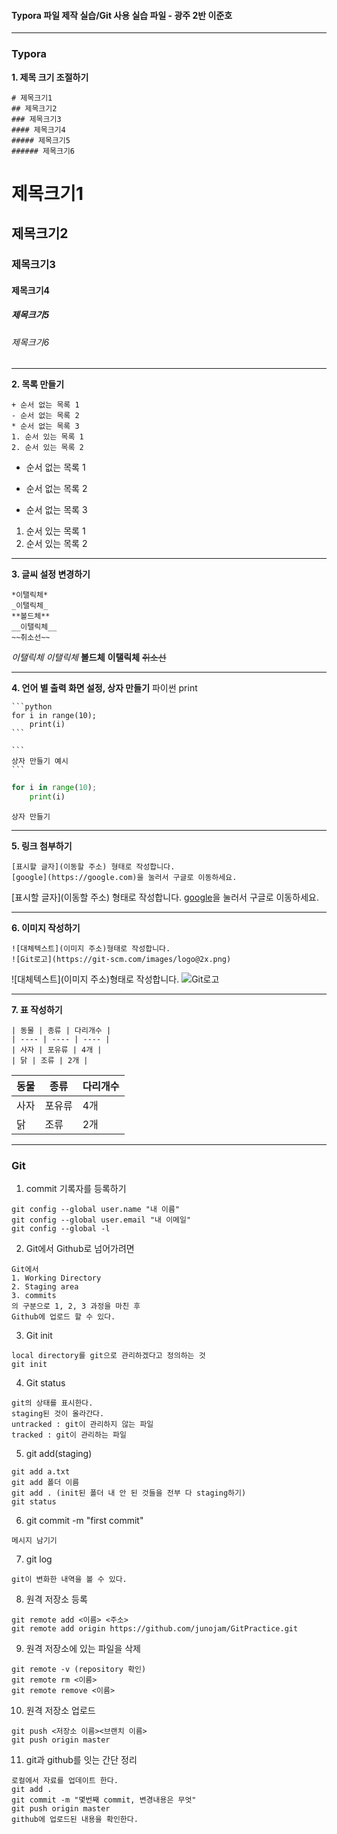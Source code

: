 #### Typora 파일 제작 실습/Git 사용 실습 파일 - 광주 2반 이준호
---------------------------------------------

### Typora

**1. 제목 크기 조절하기**

```
# 제목크기1
## 제목크기2
### 제목크기3
#### 제목크기4
##### 제목크기5
###### 제목크기6
```
# 제목크기1
## 제목크기2
### 제목크기3
#### 제목크기4
##### 제목크기5
###### 제목크기6
-------------------------------------------
**2. 목록 만들기**
```
+ 순서 없는 목록 1
- 순서 없는 목록 2
* 순서 없는 목록 3
1. 순서 있는 목록 1
2. 순서 있는 목록 2
```
+ 순서 없는 목록 1
-  순서 없는 목록 2
* 순서 없는 목록 3
1. 순서 있는 목록 1
2. 순서 있는 목록 2

---------------------------------
**3. 글씨 설정 변경하기**
```
*이탤릭체*
_이탤릭체_
**볼드체**
__이탤릭체__
~~취소선~~
```
*이탤릭체*
_이탤릭체_
**볼드체**
__이탤릭체__
~~취소선~~

---------------------------
**4. 언어 별 출력 화면 설정, 상자 만들기**
파이썬 print
````
```python
for i in range(10);
	print(i)
```
````

````
```
상자 만들기 예시
```
````

```python
for i in range(10);
	print(i)
```

```
상자 만들기
```

------------------------
**5. 링크 첨부하기**
```
[표시할 글자](이동할 주소) 형태로 작성합니다.
[google](https://google.com)을 눌러서 구글로 이동하세요.
```

[표시할 글자](이동할 주소) 형태로 작성합니다.
[google](https://google.com)을 눌러서 구글로 이동하세요.

--------------------------------
**6. 이미지 작성하기**
```
![대체텍스트](이미지 주소)형태로 작성합니다.
![Git로고](https://git-scm.com/images/logo@2x.png)
```
![대체텍스트](이미지 주소)형태로 작성합니다.
![Git로고](https://git-scm.com/images/logo@2x.png)

-----------------------
**7. 표 작성하기**
```
| 동물 | 종류 | 다리개수 |
| ---- | ---- | ---- |
| 사자 | 포유류 | 4개 |
| 닭 | 조류 | 2개 |
```
| 동물 | 종류   | 다리개수 |
| ---- | ------ | -------- |
| 사자 | 포유류 | 4개      |
| 닭   | 조류   | 2개      |

------------------------------------

### Git

1. commit 기록자를 등록하기
```
git config --global user.name "내 이름"
git config --global user.email "내 이메일"
git config --global -l
```

2. Git에서 Github로 넘어가려면

```
Git에서
1. Working Directory
2. Staging area
3. commits
의 구분으로 1, 2, 3 과정을 마친 후 
Github에 업로드 할 수 있다.
```

3. Git init

```
local directory를 git으로 관리하겠다고 정의하는 것
git init
```

4. Git status

```
git의 상태를 표시한다.
staging된 것이 올라간다.
untracked : git이 관리하지 않는 파일
tracked : git이 관리하는 파일
```

5. git add(staging)
```
git add a.txt
git add 폴더 이름
git add . (init된 폴더 내 안 된 것들을 전부 다 staging하기)
git status
```

6. git commit -m "first commit"
```
메시지 남기기
```

7. git log
```
git이 변화한 내역을 볼 수 있다.
```

8. 원격 저장소 등록
```
git remote add <이름> <주소>
git remote add origin https://github.com/junojam/GitPractice.git
```

9. 원격 저장소에 있는 파일을 삭제
```
git remote -v (repository 확인)
git remote rm <이름>
git remote remove <이름>
```

10. 원격 저장소 업로드
```
git push <저장소 이름><브랜치 이름>
git push origin master
```

11. git과 github를 잇는 간단 정리
```
로컬에서 자료를 업데이트 한다.
git add .
git commit -m "몇번째 commit, 변경내용은 무엇"
git push origin master
github에 업로드된 내용을 확인한다.
```